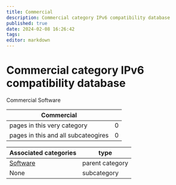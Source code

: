 ```yaml
---
title: Commercial
description: Commercial category IPv6 compatibility database
published: true
date: 2024-02-08 16:26:42 
tags:
editor: markdown
---
```


# Commercial category IPv6 compatibility database


Commercial Software


| Commercial   |   |
| - | - |
| pages in this very category | 0 |
| pages in this and all subcateogires | 0 |

| Associated categories | type |
| - | - |
| [Software](../Software) | parent category |
| None | subcategory |